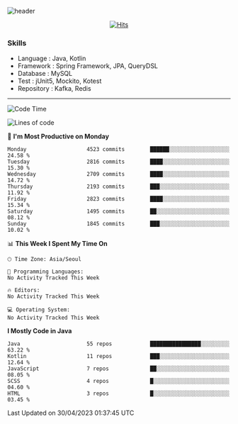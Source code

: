 <!-- Github Profile Readme로 프로필 꾸미기 : https://zzsza.github.io/development/2020/07/10/make-github-profile-readme/ -->

<!-- github theme -->
  <!-- 
    ![header](https://capsule-render.vercel.app/api?type=slice&color=e0f0e3&height=150&section=header&text=beasy&fontSize=45)
  -->
  ![header](https://capsule-render.vercel.app/api?type=soft&color=e0f0e3&height=150&section=header&text=Choi-YongSeok&fontSize=55&animation=twinkling)


<!-- hits count : https://hits.seeyoufarm.com/ -->
<div align=center>
    
  [![Hits](https://hits.seeyoufarm.com/api/count/incr/badge.svg?url=https%3A%2F%2Fgithub.com%2Fchoi-ys&count_bg=%2379C83D&title_bg=%23555555&icon=&icon_color=%23E7E7E7&title=hits&edge_flat=false)](https://hits.seeyoufarm.com)

</div>


<!-- Committed Top Lang -->
<div align=center>
</div>


### Skills
 - Language : Java, Kotlin
 - Framework : Spring Framework, JPA, QueryDSL
 - Database : MySQL
 - Test : jUnit5, Mockito, Kotest
 - Repository : Kafka, Redis

---

<!--START_SECTION:waka-->
![Code Time](http://img.shields.io/badge/Code%20Time-3%2C414%20hrs%2050%20mins-blue)

![Lines of code](https://img.shields.io/badge/From%20Hello%20World%20I%27ve%20Written-14.5%20million%20lines%20of%20code-blue)

📅 **I'm Most Productive on Monday** 

```text
Monday                   4523 commits        ██████░░░░░░░░░░░░░░░░░░░   24.58 % 
Tuesday                  2816 commits        ████░░░░░░░░░░░░░░░░░░░░░   15.30 % 
Wednesday                2709 commits        ████░░░░░░░░░░░░░░░░░░░░░   14.72 % 
Thursday                 2193 commits        ███░░░░░░░░░░░░░░░░░░░░░░   11.92 % 
Friday                   2823 commits        ████░░░░░░░░░░░░░░░░░░░░░   15.34 % 
Saturday                 1495 commits        ██░░░░░░░░░░░░░░░░░░░░░░░   08.12 % 
Sunday                   1845 commits        ███░░░░░░░░░░░░░░░░░░░░░░   10.02 % 
```


📊 **This Week I Spent My Time On** 

```text
🕑︎ Time Zone: Asia/Seoul

💬 Programming Languages: 
No Activity Tracked This Week

🔥 Editors: 
No Activity Tracked This Week

💻 Operating System: 
No Activity Tracked This Week
```

**I Mostly Code in Java** 

```text
Java                     55 repos            ████████████████░░░░░░░░░   63.22 % 
Kotlin                   11 repos            ███░░░░░░░░░░░░░░░░░░░░░░   12.64 % 
JavaScript               7 repos             ██░░░░░░░░░░░░░░░░░░░░░░░   08.05 % 
SCSS                     4 repos             █░░░░░░░░░░░░░░░░░░░░░░░░   04.60 % 
HTML                     3 repos             █░░░░░░░░░░░░░░░░░░░░░░░░   03.45 % 
```




 Last Updated on 30/04/2023 01:37:45 UTC
<!--END_SECTION:waka-->

<!-- 
![footer](https://capsule-render.vercel.app/api?section=footer&type=slice&color=e0f0e3)
-->


